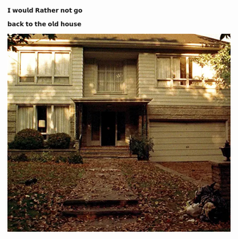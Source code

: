 𝗜 𝘄𝗼𝘂𝗹𝗱 𝗥𝗮𝘁𝗵𝗲𝗿 𝗻𝗼𝘁 𝗴𝗼 

𝗯𝗮𝗰𝗸 𝘁𝗼 𝘁𝗵𝗲 𝗼𝗹𝗱 𝗵𝗼𝘂𝘀𝗲


![★](https://github.com/STERNEN-KIND/STERNEN-KIND/blob/aaa6b0253fe2c5636cf86d400d39495b2c6b19d0/tumblr_d9f808df8a4b3f5c4ed211044d095cc9_b24bf711_540.gif.webp)



